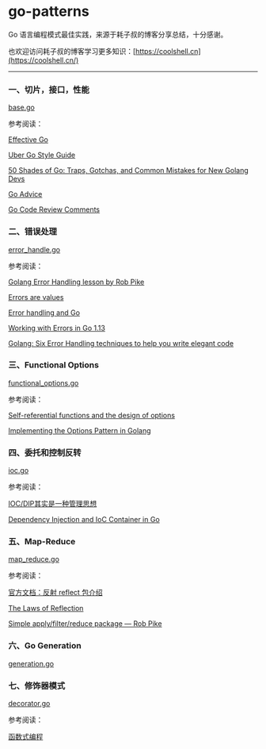 # go-patterns
Go 语言编程模式最佳实践，来源于耗子叔的博客分享总结，十分感谢。

也欢迎访问耗子叔的博客学习更多知识：[https://coolshell.cn](https://coolshell.cn/)

***

### 一、切片，接口，性能

[base.go](https://github.com/roseduan/go-patterns/blob/main/base.go)

参考阅读：

[Effective Go](https://golang.org/doc/effective_go.html)

[Uber Go Style Guide](https://github.com/uber-go/guide/blob/master/style.md)

[50 Shades of Go: Traps, Gotchas, and Common Mistakes for New Golang Devs](http://devs.cloudimmunity.com/gotchas-and-common-mistakes-in-go-golang/)

[Go Advice](https://github.com/cristaloleg/go-advice)

[Go Code Review Comments](https://github.com/golang/go/wiki/CodeReviewComments)

### 二、错误处理

[error_handle.go](https://github.com/roseduan/go-patterns/blob/main/error_handle.go)

参考阅读：

[Golang Error Handling lesson by Rob Pike](http://jxck.hatenablog.com/entry/golang-error-handling-lesson-by-rob-pike)

[Errors are values](https://blog.golang.org/errors-are-values)

[Error handling and Go](https://blog.golang.org/error-handling-and-go)

[Working with Errors in Go 1.13](https://blog.golang.org/go1.13-errors)

[Golang: Six Error Handling techniques to help you write elegant code](https://medium.com/higher-order-functions/golang-six-error-handling-techniques-to-help-you-write-elegant-code-8e6363e6d2b)

### 三、Functional Options

[functional_options.go](https://github.com/roseduan/go-patterns/blob/main/functional_options.go)

参考阅读：

[Self-referential functions and the design of options](https://commandcenter.blogspot.com/2014/01/self-referential-functions-and-design.html)

[Implementing the Options Pattern in Golang](https://www.sohamkamani.com/golang/options-pattern/)

### 四、委托和控制反转

[ioc.go](https://github.com/roseduan/go-patterns/blob/main/ioc.go)

参考阅读：

[IOC/DIP其实是一种管理思想](https://coolshell.cn/articles/9949.html)

[Dependency Injection and IoC Container in Go](https://medium.com/@miladrahimi/dependency-injection-and-ioc-container-in-go-golang-928c5c416f28)

### 五、Map-Reduce

[map_reduce.go](https://github.com/roseduan/go-patterns/blob/main/map_reduce.go)

参考阅读：

[官方文档：反射 reflect 包介绍](https://golang.org/pkg/reflect/)

[The Laws of Reflection](https://blog.golang.org/laws-of-reflection)

[Simple apply/filter/reduce package — Rob Pike](https://github.com/robpike/filter)

### 六、Go Generation

[generation.go](https://github.com/roseduan/go-patterns/blob/main/generation.go)

### 七、修饰器模式

[decorator.go](https://github.com/roseduan/go-patterns/blob/main/decorator.go)

参考阅读：

[函数式编程](https://coolshell.cn/articles/10822.html)

